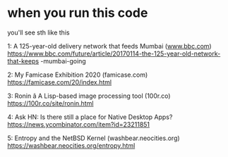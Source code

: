# when you run this code
you'll see sth like this

1: A 125-year-old delivery network that feeds Mumbai (www.bbc.com)              
 https://www.bbc.com/future/article/20170114-the-125-year-old-network-that-keeps
-mumbai-going                                                                   
                                                                                
2: My Famicase Exhibition 2020 (famicase.com)                                   
 https://famicase.com/20/index.html                                             
                                                                                
3: Ronin â A Lisp-based image processing tool (100r.co)                         
 https://100r.co/site/ronin.html                                                
                                                                                
4: Ask HN: Is there still a place for Native Desktop Apps?                      
 https://news.ycombinator.com/item?id=23211851                                  
                                                                                
5: Entropy and the NetBSD Kernel (washbear.neocities.org)                       
 https://washbear.neocities.org/entropy.html   
